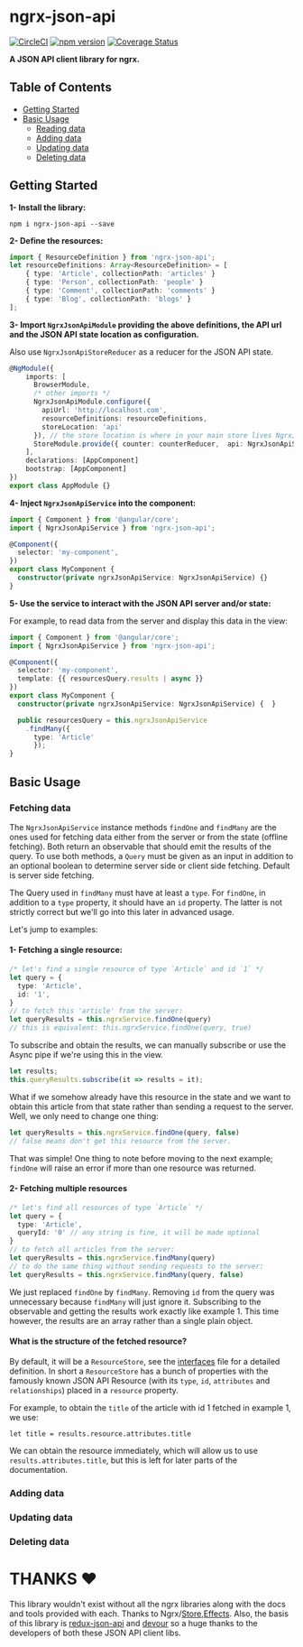 # ngrx-json-api

[![CircleCI](https://circleci.com/gh/abdulhaq-e/ngrx-json-api.svg?style=shield&circle-token=:af0b4d120bc34d24279b9d3266d0db5fe0293d3b)](https://circleci.com/gh/abdulhaq-e/ngrx-json-api)
[![npm version](https://badge.fury.io/js/ngrx-json-api.svg)](https://badge.fury.io/js/ngrx-json-api)
[![Coverage Status](https://coveralls.io/repos/github/abdulhaq-e/ngrx-json-api/badge.svg?branch=development)](https://coveralls.io/github/abdulhaq-e/ngrx-json-api?branch=development)

**A JSON API client library for ngrx.**

## Table of Contents

- [Getting Started](#getting-started)
- [Basic Usage](#basic-usage)
  - [Reading data](#reading-data)
  - [Adding data](#adding-data)
  - [Updating data](#updating-data)
  - [Deleting data](#deleting-data)

## Getting Started

**1- Install the library:**
```
npm i ngrx-json-api --save
```
**2- Define the resources:**
```ts
import { ResourceDefinition } from 'ngrx-json-api';
let resourceDefinitions: Array<ResourceDefinition> = [
    { type: 'Article', collectionPath: 'articles' }
    { type: 'Person', collectionPath: 'people' }
    { type: 'Comment', collectionPath: 'comments' }
    { type: 'Blog', collectionPath: 'blogs' }
];
```
**3- Import `NgrxJsonApiModule` providing the above definitions, the API url and the JSON API state location as configuration.**

Also use `NgrxJsonApiStoreReducer` as a reducer for the JSON API state.
```ts
@NgModule({
    imports: [
      BrowserModule,  
      /* other imports */
      NgrxJsonApiModule.configure({
        apiUrl: 'http://localhost.com',
        resourceDefinitions: resourceDefinitions,
        storeLocation: 'api'
      }), // the store location is where in your main store lives NgrxJsonApiStore
      StoreModule.provide({ counter: counterReducer,  api: NgrxJsonApiStoreReducer})
    ],
    declarations: [AppComponent]
    bootstrap: [AppComponent]
})
export class AppModule {}
```
**4- Inject `NgrxJsonApiService` into the component:**
```ts
import { Component } from '@angular/core';
import { NgrxJsonApiService } from 'ngrx-json-api';

@Component({
  selector: 'my-component',
})
export class MyComponent {
  constructor(private ngrxJsonApiService: NgrxJsonApiService) {}
}
```
**5- Use the service to interact with the JSON API server and/or state:**

For example, to read data from the server and display this data in the view:
```ts
import { Component } from '@angular/core';
import { NgrxJsonApiService } from 'ngrx-json-api';

@Component({
  selector: 'my-component',
  template: {{ resourcesQuery.results | async }}
})
export class MyComponent {
  constructor(private ngrxJsonApiService: NgrxJsonApiService) {  }

  public resourcesQuery = this.ngrxJsonApiService
    .findMany({
      type: 'Article'
      });
}
```

## Basic Usage

### Fetching data

The `NgrxJsonApiService` instance methods `findOne` and `findMany` are the ones used for fetching data either from the server or from the state (offline fetching). Both return an observable that should emit the results of the query. To use both methods, a `Query` must be given as an input in addition to an optional boolean to determine server side or client side fetching. Default is server side fetching.

The Query used in `findMany` must have at least a `type`. For `findOne`, in addition to a `type` property, it should have an `id` property. The latter is not strictly correct but we'll go into this later in advanced usage.

Let's jump to examples:

#### 1- Fetching a single resource:
```ts
/* let's find a single resource of type `Article` and id `1` */
let query = {
  type: 'Article',
  id: '1',
}
// to fetch this 'article' from the server:
let queryResults = this.ngrxService.findOne(query)
// this is equivalent: this.ngrxService.findOne(query, true)

```
To subscribe and obtain the results, we can manually subscribe or use the Async pipe if we're using this in the view.
```ts
let results;
this.queryResults.subscribe(it => results = it);
```

What if we somehow already have this resource in the state and we want to obtain this article from that state rather than sending a request to the server. Well, we only need to change one thing:
```ts
let queryResults = this.ngrxService.findOne(query, false)
// false means don't get this resource from the server.
```

That was simple! One thing to note before moving to the next example; `findOne` will raise an error if more than one resource was returned.

#### 2- Fetching multiple resources
```ts
/* let's find all resources of type `Article` */
let query = {
  type: 'Article',
  queryId: '0' // any string is fine, it will be made optional
}
// to fetch all articles from the server:
let queryResults = this.ngrxService.findMany(query)
// to do the same thing without sending requests to the server:
let queryResults = this.ngrxService.findMany(query, false)
```

We just replaced `findOne` by `findMany`. Removing `id` from the query was unnecessary because `findMany` will just ignore it. Subscribing to the observable and getting the results work exactly like example 1. This time however, the results are an array rather than a single plain object.

#### What is the structure of the fetched resource?

By default, it will be a `ResourceStore`, see the [interfaces](./src/interfaces.ts) file for a detailed definition. In short a `ResourceStore` has a bunch of properties with the famously known JSON API Resource (with its `type`, `id`, `attributes` and `relationships`) placed in a `resource` property.

For example, to obtain the `title` of the article with id 1 fetched in example 1, we use:
```
let title = results.resource.attributes.title
```

We can obtain the resource immediately, which will allow us to use `results.attributes.title`, but this is left for later parts of the documentation.

### Adding data

### Updating data

### Deleting data

# THANKS :heart:

This library wouldn't exist without all the ngrx libraries along with the docs and tools provided with each. Thanks to Ngrx/[Store](https://github.com/ngrx/store),[Effects](https://github.com/ngrx/effects). Also, the basis of this library is [redux-json-api](https://github.com/dixieio/redux-json-api) and [devour](https://github.com/twg/devour) so a huge thanks to the developers of both these JSON API client libs.
